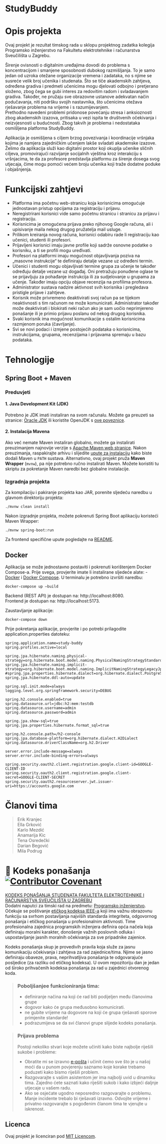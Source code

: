# StudyBuddy

# Opis projekta

Ovaj projekt je rezultat timskog rada u sklopu projektnog zadatka kolegija Programsko inženjerstvo na Fakultetu elektrotehnike i računarstva Sveučilišta u Zagrebu.

Širenje ovisnosti o digitalnim uređajima dovodi do problema s koncentracijom i smanjene sposobnosti dubokog razmišljanja. To je samo jedan od uzroka otežane organizacije vremena i zadataka, no s njime se susreće velik broj učenika i studenata. Što se tiče akademskih zahtjeva, određena gradiva i predmeti učenicima mogu djelovati odbojno i pretjerano složeno, zbog čega se gubi interes za redovitim radom i svladavanjem gradiva. Također, ne pružaju sve obrazovne ustanove adekvatan način podučavanja, niti podršku svojih nastavnika, što učenicima otežava rješavanje problema na vrijeme i s razumijevanjem.  
Prethodno navedeni problemi pridonose povećanju stresa i anksioznosti zbog akademskih izazova, pritisaka u vezi ispita te društvenih očekivanja i neizvjesnosti u budućnosti. Zbog takvih je problema i nedostataka osmišljena platforma StudyBuddy.

Aplikacija je osmišljena s ciljem brzog povezivanja i koordinacije vršnjaka kojima je namjera zajedničkim učenjem lakše svladati akademske izazove. Želimo da aplikacija služi kao digitalni prostor koji okuplja učenike sličnih ciljeva, promovirajući razvijanje socijalnih vještina kroz interakciju s vršnjacima, te da za profesore predstavlja platformu za širenje dosega svog utjecaja, čime mogu pomoći većem broju učenika koji traže dodatne poduke i objašnjenja.

# Funkcijski zahtjevi

- Platforma ima početnu web-stranicu koja korisnicima omogućuje jednostavan pristup opcijama za registraciju i prijavu.
- Neregistrirani korisnici vide samo početnu stranicu i stranicu za prijavu i registraciju.  
- Korisnicima je omogućena prijava preko njihovog Google računa, ali i upisivanje maila nekog drugog pružatelja mail usluge.   
- Prilikom kreiranja novog računa, korisnici odabiru rade li registraciju kao učenici, studenti ili profesori.  
- Prijavljeni korisnici imaju javne profile koji sadrže osnovne podatke o korisniku, a ti se profili mogu uređivati.   
- Profesori na platformi imaju mogućnost objavljivanja poziva na „masovne instrukcije“ te definiraju detalje vezane uz određeni termin.  
- Učenici i studenti mogu objavljivati termine grupa za učenje te također određuju detalje vezane uz događaj. Oni pretražuju ponuđene oglase te se prijavljuju za pohađanje instrukcija ili za sudjelovanje u grupama za učenje. Također imaju opciju objave recenzija na profilima profesora.  
- Administrator sustava nadzire aktivnost svih korisnika i pregledava pristigle prijave i zahtjeve.   
- Korisnik može privremeno deaktivirati svoj račun pa se tijekom neaktivnosti s tim računom ne može komunicirati. Administrator također može deaktivirati i blokirati neki račun ako je sam uočio neprimjereno ponašanje ili je primio prijavu poslanu od nekog drugog korisnika.  
- Svaki korisnik ima mogućnost komunikacije s ostalim korisnicima razmjenom poruka (čavrljanje).  
- Svi se novi podaci i izmjene postojećih podataka o korisnicima, instrukcijama, grupama, recenzijama i prijavama spremaju u bazu podataka.  


# Tehnologije

## Spring Boot + Maven

### Preduvjeti
#### 1. Java Development Kit (JDK)
Potrebno je JDK imati instaliran na svom računalu. Možete ga preuzeti sa stranice: [Oracle JDK](https://www.oracle.com/java/technologies/javase-jdk11-downloads.html) ili koristite OpenJDK s [ove poveznice](https://jdk.java.net/). 

#### 2. Instalacija Mavena
Ako već nemate Maven instaliran globalno, možete ga instalirati preuzimanjem najnovije verzije s [Apache Maven web stranice](https://maven.apache.org/download.cgi). Nakon preuzimanja, raspakirajte arhivu i slijedite [upute za instalaciju](https://maven.apache.org/install.html) kako biste dodali Maven u `PATH` sustava.
Alternativno, ovaj projekt pruža **Maven Wrapper** (`mvnw`), pa nije potrebno ručno instalirati Maven. 
Možete koristiti tu skriptu za pokretanje Maven naredbi bez globalne instalacije.

### Izgradnja projekta
Za kompilaciju i pakiranje projekta kao JAR, porenite sljedeću naredbu u glavnom direktoriju projekta:
```
./mvnw clean install
```
Nakon izgradnje projekta, možete pokrenuti Spring Boot aplikaciju koristeći Maven Wrapper:
```
./mvnw spring-boot:run
```

Za frontend specifične upute pogledajte na [README](frontend/README.md).

## Docker
Aplikacija se može jednostavno postaviti i pokrenuti korištenjem Docker Compose-a. Prije svega, provjerite imate li instalirane sljedeće alate: - [Docker](https://www.docker.com/get-started) i [Docker Compose](https://docs.docker.com/compose/install/).
U terminalu je potrebno izvršiti naredbu:
```
docker-compose up –build
```
Backend (REST API) je dostupan na: http://localhost:8080.  
Frontend je dostupan na: http://localhost:5173.   

Zaustavljanje aplikacije:  
```
docker-compose down
```


Prije pokretanja aplikacije, provjerite i po potrebi prilagodite application.properties datoteku:
```
spring.application.name=study-buddy
spring.profiles.active=local

spring.jpa.hibernate.naming.physical-strategy=org.hibernate.boot.model.naming.PhysicalNamingStrategyStandardImpl
spring.jpa.hibernate.naming.implicit-strategy=org.hibernate.boot.model.naming.ImplicitNamingStrategyLegacyJpaImpl
#spring.jpa.properties.hibernate.dialect=org.hibernate.dialect.PostgreSQLDialect
spring.jpa.hibernate.ddl-auto=update

spring.sql.init.mode=always
logging.level.org.springframework.security=DEBUG

spring.h2.console.enabled=true
spring.datasource.url=jdbc:h2:mem:testdb
spring.datasource.username=admin
spring.datasource.password=admin

spring.jpa.show-sql=true
spring.jpa.properties.hibernate.format_sql=true

spring.h2.console.path=/h2-console
spring.jpa.database-platform=org.hibernate.dialect.H2Dialect
spring.datasource.driverClassName=org.h2.Driver

server.error.include-message=always
server.error.include-binding-errors=always

spring.security.oauth2.client.registration.google.client-id=GOOGLE-CLIENT-ID
spring.security.oauth2.client.registration.google.client-secret=GOOGLE-CLIENT-SECRET
spring.security.oauth2.resourceserver.jwt.issuer-uri=https://accounts.google.com
```


# Članovi tima
> Erik Kranjec  
> Ella Grković  
> Karlo Mezdić  
> Anamarija Kic  
> Tena Osredečki  
> Darian Begović  
> Mila Podrug  


# 📝 Kodeks ponašanja [![Contributor Covenant](https://img.shields.io/badge/Contributor%20Covenant-2.1-4baaaa.svg)](CODE_OF_CONDUCT.md)
[KODEKS PONAŠANJA STUDENATA FAKULTETA ELEKTROTEHNIKE I RAČUNARSTVA SVEUČILIŠTA U ZAGREBU](https://www.fer.hr/_download/repository/Kodeks_ponasanja_studenata_FER-a_procisceni_tekst_2016%5B1%5D.pdf)  
Dodatni naputci za timski rad na predmetu: [Programsko inženjerstvo](https://wwww.fer.hr).  
Očekuje se poštivanje [etičkog kodeksa IEEE-a](https://www.ieee.org/about/corporate/governance/p7-8.html) koji ima važnu obrazovnu funkciju sa svrhom postavljanja najviših standarda integriteta, odgovornog ponašanja i etičkog ponašanja u profesionalnim aktivnosti. Time profesionalna zajednica programskih inženjera definira opća načela koja definiraju moralni karakter, donošenje važnih poslovnih odluka i uspostavljanje jasnih moralnih očekivanja za sve pripadnike zajenice.

Kodeks ponašanja skup je provedivih pravila koja služe za jasnu komunikaciju očekivanja i zahtjeva za rad zajednice/tima. Njime se jasno definiraju obaveze, prava, neprihvatljiva ponašanja te  odgovarajuće posljedice (za razliku od etičkog kodeksa). U ovom repozitoriju dan je jedan od široko prihvačenih kodeksa ponašanja za rad u zajednici otvorenog koda.

>### Poboljšanjee funkcioniranja tima:
>* definiranje načina na koji će rad biti podijeljen među članovima grupe
>* dogovor kako će grupa međusobno komunicirati.
>* ne gubite vrijeme na dogovore na koji će grupa rješavati sporove primjenite standarde!
>* podrazumijeva se da svi članovi grupe slijede kodeks ponašanja.
 
>###  Prijava problema
>Postoji nekoliko stvari koje možete učiniti kako biste najbolje riješili sukobe i probleme:
>* Obratite mi se izravno [e-pošta](mailto:vlado.sruk@fer.hr) i  učinit ćemo sve što je u našoj moći da u punom povjerenju saznamo koje korake trebamo poduzeti kako bismo riješili problem.
>* Razgovarajte s vašim asistentom jer ima najbolji uvid u dinamiku tima. Zajedno ćete saznati kako riješiti sukob i kako izbjeći daljnje utjecaje u vašem radu.
>* Ako se osjećate ugodno neposredno razgovarajte o problemu. Manje incidente trebalo bi rješavati izravno. Odvojite vrijeme i privatno razgovarajte s pogođenim članom tima te vjerujte u iskrenost.

## Licenca

Ovaj projekt je licenciran pod [MIT Licencom](LICENSE).
